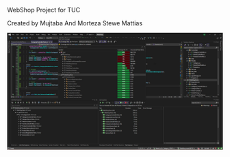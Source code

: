 WebShop Project for TUC 

Created by Mujtaba
            And 
          Morteza
          Stewe
          Mattias

![Test Coverage](WebShop/wwwroot/images/TestResults.jpg)